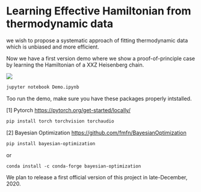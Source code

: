 # Learning Effective Hamiltonian from thermodynamic data


we wish to propose a systematic approach of fitting thermodynamic data
which is unbiased and more efficient.


Now we have a first version demo where we show a proof-of-principle case
by learning the Hamiltonian of a XXZ Heisenberg chain.

![](https://github.com/yusizhuo/QMagen/blob/master/Illustration/Illust_SC.png)

```bash
jupyter notebook Demo.ipynb
```
Too run the demo, make sure you have these packages properly intstalled.

[1] Pytorch
https://pytorch.org/get-started/locally/
```bash
pip install torch torchvision torchaudio
```
[2] Bayesian Optimization
https://github.com/fmfn/BayesianOptimization
```bash
pip install bayesian-optimization
```
or
```
conda install -c conda-forge bayesian-optimization
```

We plan to release a first official version of this project in 
late-December, 2020.
